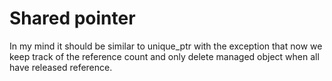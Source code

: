 # Shared pointer

In my mind it should be similar to unique_ptr with the exception that now we
keep track of the reference count and only delete managed object when all have
released reference.
